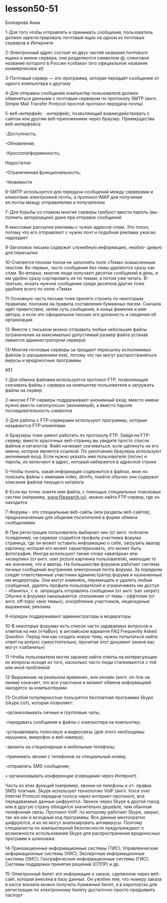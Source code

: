 # lesson50-51
Болкарева Анна

1-Для того чтобы отправлять и принимать сообщения, пользователь должен зарегистрировать почтовый ящик на одном из почтовых серверов в Интернете

2-Электронный адрес состоит из двух частей названия почтового ящика и имени сервера; они разделяются символом @, сленговое название которого в России «собака» (его официальное название коммерческое at)

3-Почтовый сервер ― это программа, которая передаёт сообщение от одного компьютера к другому

4-Для отправки сообщения компьютер пользователя должен обменяться данными с почтовым сервером по протоколу SMTP (англ. Simple Mail Transfer Protocol простой протокол передачи почты)

5-веб-интерфейс - интерфейс, позволяющий взаимодействовать с сайтом или другим веб-приложением через браузер. Преимущества веб-интерфейса:

  -Доступность;

  -Обновления;

  -Кроссплатформенность;

Недостатки:

  -Ограниченная функциональность;

  -Уязвимости

6-SMTP используется для передачи сообщений между серверами и клиентами электронной почты, а протокол IMAP для получения ел.почты между отправителем и получателем

7-Для борьбы со спамом многие серверы требуют ввести пароль (вы- полнить авторизацию) даже при отправке сообщений

8-массовые рассылки рекламы с чужих адресов-спам. Это плохо, потому что его отправляют с чужих почт и подобная реклама ужасно надоедает

9-Заголовок письма содержит служебную информацию, необхо- димую для пересылки

10-Считается плохим тоном не заполнять поле «Тема» осмысленным текстом. Во-первых, часто сообщения без темы удаляются сразу как спам. Во-вторых, многие люди получают десятки сообщений в день, и им удобно сразу сортировать их по темам, а потом уже читать. В-третьих, искать нужное сообщение среди десятков других тоже удобнее всего по полю «Тема»

11-Основную часть письма тоже принято строить по некоторым правилам, похожим на правила составления бумажных писем. Сначала идёт приветствие, затем суть сообщения, в конце фамилия и имя автора, а если это официальное письмо его должность и сведения об организации

12-Вместе с письмом можно отправить любые небольшие файлы (ограничения на максимально допустимый размер файла устанав ливается администратором сервера)

13-Многие почтовые серверы за прещают пересылку исполняемых файлов (с расширением ехе), потому что так могут распространяться вирусы и вредоносные программы

 #51

1-Для обмена файлами используется протокол FTP, позволяющий скачивать файлы с сервера на компьютер пользователя и загружать файлы на сервер

2-многие FTP-серверы поддерживают анонимный вход: вместо имени нужно ввести «апoпymous» (анонимный), а вместо пароля последовательность символов

3-Для работы с FTP-серверами используют программы, которые называются FTP-клиентами

4-Браузеры тоже умеют работать по протоколу FTP. Зайдя на FTP-сервер, вместо красочных веб-страниц вы увидите просто список файлов и каталогов. Файл начинает скачиваться, если щёлкнуть на его имени, которое является ссылкой. По умолчанию браузеры используют анонимный вход. Если нужно указать имя пользователя (логин) и пароль, их включают в адрес, который набирается в адресной строке

5-Чтобы понять, какая информация содержится в файлах, мож но поискать файлы с именами index, dirinfo, readme обычно они содержат описание файлов текущего каталога

6-Если вы точно знаете имя файла, с помощью специальных поисковых систем (например, www.filesearch.ru), можно найти FTP-сервер, где он находится

7-Форумы - это специальные веб-сайты (или разделы веб-сайтов), предназначенные для общения посетителей в форме обмена сообщениями

8-При регистрации пользователь выбирает ник (от англ. nickname псевдоним); на сервере создаётся профиль участника форума страница, где он может оставить информацию о себе, загрузить аватар картинку, которая его может характеризовать, это может быть фотография. Иногда используют также слова «аватарка» или «юзерпик» (от англ. user picture картинка пользователя), имеющие то же значение, что и аватар. На большинстве форумов работает система личных сообщений внутренняя электронная почта форума. За порядком следят ответственные участники администратор форума и назначенные им модераторы. Они могут изменять, перемещать и удалять любые сообщения, удалять профили пользователей и ограничивать им доступ - «банить», т. е. запрещать отправлять сообщения (от англ. ban запрет). Обычно в форумах наказывается: отклонение от темы - оффтопик (от англ. off-topic «вне темы»); оскорбление участников, нецензурные выражения; реклама

9-порядок поддерживают администраторы и модераторы

10-В некоторых форумах есть список часто задаваемых вопросов и ответов на них («ЧаВо»), в английском варианте FAQ Frequently Asked Question. Перед тем как создать новую тему, нужно попытаться найти ответ на вопрос самостоятельно, прочитав этот документ (иначе вас могут «забанить»)

11-Чтобы пользователи могли заранее найти ответы на интересующие их вопросы исходя из того, насколько часто люди сталкиваются с той или иной проблемой

12-Выражение «в реальном времени», или онлайн (англ. on-line на линии) означает, что все участники в момент обмена информацией находятся за компьютерами

13-Особой популярностью пользуется бесплатная программа Skype (skypе.сот), которая позволяет:

-организовывать личные и групповые чаты;

-передавать сообщения и файлы с компьютера на компьютер;

-устанавливать голосовую и видеосвязь (для этого необходимы наушники, микрофон и веб-камера); 

-звонить на стационарные и мобильные телефоны; 

-принимать звонки с телефонов на специальный номер;

-отправлять SMS-сообщения; 

• организовывать конференции (совещания через Интернет)

Часть из этих функций (например, звонки на телефоны и от- правка SMS) платные. Skype использует технологию VoIP (англ. Voice over Internet Protocol передача голоса через интернет-протокол), все передаваемые данные шифруются. Звонок через Skype в другой город или в другую страну обходится значительно дешевле, чем обычная телефонная связь. Протокол VoIP, по которому работает Skype, закрыт, так же как и исходный код программы. Все данные многократно шифруются, и их не могут анализировать антивирусы. Поэтому специалисты по компьютерной безопасности предупреждают о возможности использования Skyре для распространения вредоносных программ и шпионажа

14-Транзакционные информационные системы (ТИС); Управленческие информационные системы (УИС); Экспертные информационные системы (ЭИС); Географические информационные системы (ГИС); Системы поддержки принятия решений (СППР) и др.

15-Электронный билет это информация о заказе, сделанном через веб-сайт, которая внесена в базу данных. Он ужобен тем, что номеру заказа в кассе вокзала можно получить бумажный билет, а в аэропортах для регистрации по электронному билету достаточно просто предъявить паспорт

